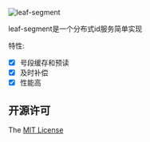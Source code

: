 ![leaf-segment](https://socialify.git.ci/weenable/leaf-segment/image?description=1&font=Inter&forks=1&issues=1&language=1&owner=1&pattern=Signal&pulls=1&stargazers=1&theme=Dark)



leaf-segment是一个分布式id服务简单实现

特性:

- [x] 号段缓存和预读
- [x] 及时补偿
- [x] 性能高

## 开源许可

The [MIT License](LICENSE)
